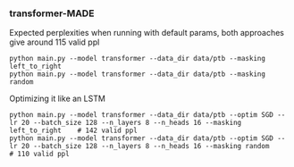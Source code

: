 ### transformer-MADE

Expected perplexities when running with default params, both approaches give around 115 valid ppl

```
python main.py --model transformer --data_dir data/ptb --masking left_to_right 
python main.py --model transformer --data_dir data/ptb --masking random        
```

Optimizing it like an LSTM
```
python main.py --model transformer --data_dir data/ptb --optim SGD --lr 20 --batch_size 128 --n_layers 8 --n_heads 16 --masking left_to_right    # 142 valid ppl
python main.py --model transformer --data_dir data/ptb --optim SGD --lr 20 --batch_size 128 --n_layers 8 --n_heads 16 --masking random           # 110 valid ppl
```
